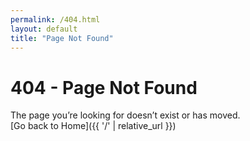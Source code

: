 ```yaml
---
permalink: /404.html
layout: default
title: "Page Not Found"
---
```

# 404 - Page Not Found
The page you’re looking for doesn’t exist or has moved.  
[Go back to Home]({{ '/' | relative_url }})